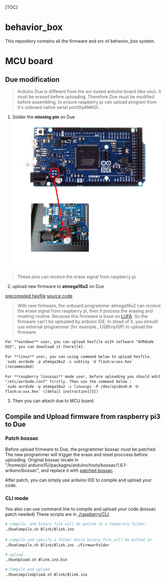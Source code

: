 [TOC]
# behavior_box

This repository contains all the firmware and src of behavior_box system.
# MCU board

## Due modification

> Arduino Due is different from the avr based arduino board (like uno). It must be erased before uploading. Therefore Due must be modified before assembling, to ensure raspberry pi can upload program from it's onboard native serial port(ttyAMA0).

1. Solder the **missing pin** on Due
  ![/README/SolderMissingPins.PNG](/README/SolderMissingPins.PNG)

  > These pins can receive the erase signal from raspberry pi.

2. upload new firmware to **atmega16u2** on Due

  [precompiled hexfile][1]
  [source code][2]

  > With new firmware, the onboard programmer atmega16u2 can recieve the erase signal from raspberry pi, then it process the erasing and reseting routine. Because this firmware is base on [LUFA][3]. So the firmware can't be uploaded by arduino IDE. In stead of it, you should use external programmer (for example , USBtinyISP) to upload the firmware.

    For **windows** user, you can upload hexfile with software "AVRdude GUI", you can download it [here][4].

    For **linux** user, you can using command below to upload hexfile.
    `sudo avrdude -p atmega16u2 -c usbtiny -U flash:w:xxx.hex` (recommended)

    For **raspberry linuxspi** mode user, before uploading you should edit "/etc/avrdude.conf" firstly. Then use the command below :
    `sudo avrdude -p atmega16u2 -c linuxspi -P /dev/spidev0.0 -U flash:w:xxx.hex` ([detail instruction][5])

3. Then you can attach due to MCU board.

## Compile and Upload firmware from raspberry pi3 to Due

### Patch bossac

Before upload firmware to Due, the programmer bossac must be patched. The new programmer will trigger the erase and reset proccess before uploading. Original bossac locate in "/home/pi/.arduino15//packages/arduino/tools/bossac/1.6.1-arduino/bossac", and replace it with [patched bossac][6].

After patch, you can simply use arduino IDE to compile and upload your code.

### CLI mode

You also can use command line to compile and upload your code.(bossac patch needed)
These scripts are in [./raspberry/CLI][7].

```sh
# compile, and binary file will be putted in a temporary folder.
./DueCompile.sh Blink/Blink.ino

# compile and specify a folder which binary file will be putted in.
./DueCompile.sh Blink/Blink.ino ./FirmwarFolder

```


```sh
# upload
./DueUpload.sh Blink.ino.bin

```

```sh
# Compile and upload
./DueCompileUpload.sh Blink/Blink.ino

```


[1]: https://raw.githubusercontent.com/panjingwei1945/behavior_box/master/LUFA-100807/Projects/atmega16u2_due/Arduino-usbserial.hex  "Arduino-usbserial.hex"
[2]: https://github.com/panjingwei1945/behavior_box/tree/maste/LUFA-100807/Projects/atmega16u2_due
[3]: http://www.fourwalledcubicle.com/LUFA.php "LUFA"
[4]: https://sourceforge.net/projects/avrdudegui/?source=typ_redirect  "AVRdue GUI"
[5]: http://kevincuzner.com/2013/05/27/raspberry-pi-as-an-avr-programmer/ "raspberry-pi-as-an-avr-programmer"
[6]: https://github.com/panjingwei1945/behavior_box/raw/master/BOSSA/bin/bossac
[7]: https://github.com/panjingwei1945/behavior_box/tree/master/raspboard/CLI
